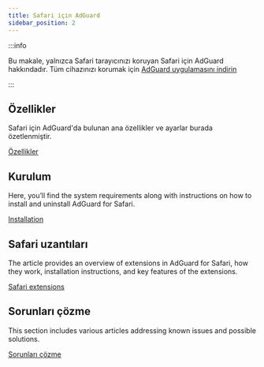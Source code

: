 ```yaml
---
title: Safari için AdGuard
sidebar_position: 2
---
```


:::info

Bu makale, yalnızca Safari tarayıcınızı koruyan Safari için AdGuard hakkındadır. Tüm cihazınızı korumak için [AdGuard uygulamasını indirin](https://agrd.io/download-kb-adblock)

:::

## Özellikler

Safari için AdGuard'da bulunan ana özellikler ve ayarlar burada özetlenmiştir.

[Özellikler](/adguard-for-safari/features/features.md)

## Kurulum

Here, you’ll find the system requirements along with instructions on how to install and uninstall AdGuard for Safari.

[Installation](/adguard-for-safari/installation.md)

## Safari uzantıları

The article provides an overview of extensions in AdGuard for Safari, how they work, installation instructions, and key features of the extensions.

[Safari extensions](/adguard-for-safari/extensions.md)

## Sorunları çözme

This section includes various articles addressing known issues and possible solutions.

[Sorunları çözme](/adguard-for-android/solving-problems/solving-problems.md)
